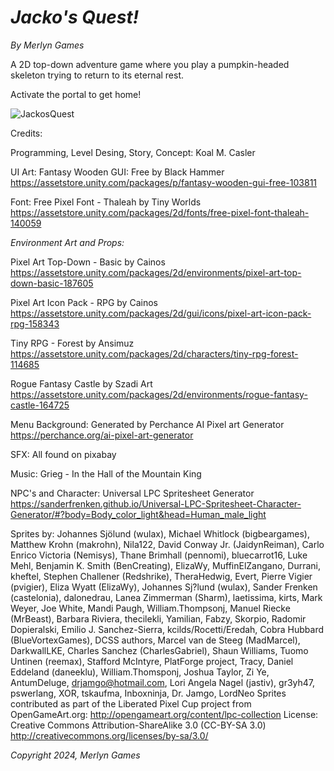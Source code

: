 # *Jacko's Quest!*
*By Merlyn Games*

A 2D top-down adventure game where you play a pumpkin-headed skeleton trying to return to its eternal rest.

Activate the portal to get home!

![JackosQuest](https://github.com/KoalMCasler/JackosQuest/assets/71401318/dd115068-94b8-4849-b0f2-7f5a77670e6d)

Credits:

Programming, Level Desing, Story, Concept: Koal M. Casler

UI Art: Fantasy Wooden GUI: Free by Black Hammer https://assetstore.unity.com/packages/p/fantasy-wooden-gui-free-103811

Font: Free Pixel Font - Thaleah by Tiny Worlds https://assetstore.unity.com/packages/2d/fonts/free-pixel-font-thaleah-140059

*Environment Art and Props:*

Pixel Art Top-Down - Basic by Cainos https://assetstore.unity.com/packages/2d/environments/pixel-art-top-down-basic-187605

Pixel Art Icon Pack - RPG by Cainos https://assetstore.unity.com/packages/2d/gui/icons/pixel-art-icon-pack-rpg-158343

Tiny RPG - Forest by Ansimuz https://assetstore.unity.com/packages/2d/characters/tiny-rpg-forest-114685

Rogue Fantasy Castle by Szadi Art https://assetstore.unity.com/packages/2d/environments/rogue-fantasy-castle-164725

Menu Background: Generated by Perchance AI Pixel art Generator https://perchance.org/ai-pixel-art-generator

SFX: All found on pixabay

Music: Grieg - In the Hall of the Mountain King 

NPC's and Character: Universal LPC Spritesheet Generator https://sanderfrenken.github.io/Universal-LPC-Spritesheet-Character-Generator/#?body=Body_color_light&head=Human_male_light

Sprites by: Johannes Sjölund (wulax), Michael Whitlock (bigbeargames), Matthew Krohn (makrohn), Nila122, David Conway Jr. (JaidynReiman), Carlo Enrico Victoria (Nemisys), Thane Brimhall (pennomi), bluecarrot16, Luke Mehl, Benjamin K. Smith (BenCreating), ElizaWy, MuffinElZangano, Durrani, kheftel, Stephen Challener (Redshrike), TheraHedwig, Evert, Pierre Vigier (pvigier), Eliza Wyatt (ElizaWy), Johannes Sj?lund (wulax), Sander Frenken (castelonia), dalonedrau, Lanea Zimmerman (Sharm), laetissima, kirts, Mark Weyer, Joe White, Mandi Paugh, William.Thompsonj, Manuel Riecke (MrBeast), Barbara Riviera, thecilekli, Yamilian, Fabzy, Skorpio, Radomir Dopieralski, Emilio J. Sanchez-Sierra, kcilds/Rocetti/Eredah, Cobra Hubbard (BlueVortexGames), DCSS authors, Marcel van de Steeg (MadMarcel), DarkwallLKE, Charles Sanchez (CharlesGabriel), Shaun Williams, Tuomo Untinen (reemax), Stafford McIntyre, PlatForge project, Tracy, Daniel Eddeland (daneeklu), William.Thomsponj, Joshua Taylor, Zi Ye, AntumDeluge, drjamgo@hotmail.com, Lori Angela Nagel (jastiv), gr3yh47, pswerlang, XOR, tskaufma, Inboxninja, Dr. Jamgo, LordNeo Sprites contributed as part of the Liberated Pixel Cup project from OpenGameArt.org: http://opengameart.org/content/lpc-collection License: Creative Commons Attribution-ShareAlike 3.0 (CC-BY-SA 3.0) http://creativecommons.org/licenses/by-sa/3.0/ 

*Copyright 2024, Merlyn Games*
